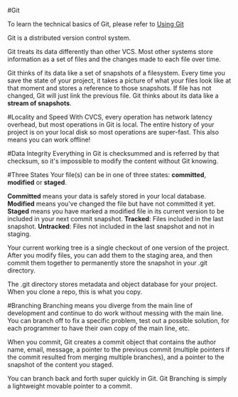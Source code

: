#Git

To learn the technical basics of Git, please refer to [Using Git][using_git]

Git is a distributed version control system.

Git treats its data differently than other VCS. Most other systems store information as a set of files and the changes made to each file over time.

Git thinks of its data like a set of snapshots of a filesystem. Every time you save the state of your project, it takes a picture of what your files look like at that moment and stores a reference to those snapshots. If file has not changed, Git will just link the previous file. Git thinks about its data like a **stream of snapshots**.

#Locality and Speed
With CVCS, every operation has network latency overhead, but most operations in Git is local. The entire history of your project is on your local disk so most operations are super-fast. This also means you can work offline! 

#Data Integrity
Everything in Git is checksummed and is referred by that checksum, so it's impossible to modify the content without Git knowing.

#Three States
Your file(s) can be in one of three states: **committed**, **modified** or **staged**.

**Committed** means your data is safely stored in your local database.
**Modified** means you've changed the file but have not committed it yet.
**Staged** means you have marked a modified file in its current version to be included in your next commit snapshot.
**Tracked**: Files included in the last snapshot.
**Untracked**: Files not included in the last snapshot and not in staging.

Your current working tree is a single checkout of one version of the project. After you modify files, you can add them to the staging area, and then commit them together to permanently store the snapshot in your .git directory.

The .git directory stores metadata and object database for your project. When you clone a repo, this is what you copy.

#Branching
Branching means you diverge from the main line of development and continue to do work without messing with the main line. You can branch off to fix a specific problem, test out a possible solution, for each programmer to have their own copy of the main line, etc. 

When you commit, Git creates a commit object that contains the author name, email, message, a pointer to the previous commit (multiple pointers if the commit resulted from merging multiple branches), and a pointer to the snapshot of the content you staged. 

You can branch back and forth super quickly in Git. Git Branching is simply a lightweight movable pointer to a commit.

[using_git]: http://nami.kim/tech/using_git "Using Git"